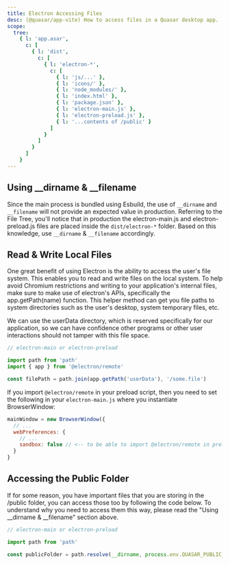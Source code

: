 ```yaml
---
title: Electron Accessing Files
desc: (@quasar/app-vite) How to access files in a Quasar desktop app.
scope:
  tree:
    { l: 'app.asar',
      c: [
        { l: 'dist',
          c: [
            { l: 'electron-*',
              c: [
                { l: 'js/...' },
                { l: 'icons/' },
                { l: 'node_modules/' },
                { l: 'index.html' },
                { l: 'package.json' },
                { l: 'electron-main.js' },
                { l: 'electron-preload.js' },
                { l: '...contents of /public' }
              ]
            }
          ]
        }
      ]
    }
---
```


## Using __dirname & __filename
Since the main process is bundled using Esbuild, the use of `__dirname` and `__filename` will not provide an expected value in production. Referring to the File Tree, you'll notice that in production the electron-main.js and electron-preload.js files are placed inside the `dist/electron-*` folder. Based on this knowledge, use `__dirname` & `__filename` accordingly.

<doc-tree :def="scope.tree" />

## Read & Write Local Files
One great benefit of using Electron is the ability to access the user's file system. This enables you to read and write files on the local system. To help avoid Chromium restrictions and writing to your application's internal files, make sure to make use of electron's APIs, specifically the app.getPath(name) function. This helper method can get you file paths to system directories such as the user's desktop, system temporary files, etc.

We can use the userData directory, which is reserved specifically for our application, so we can have confidence other programs or other user interactions should not tamper with this file space.

```js
// electron-main or electron-preload

import path from 'path'
import { app } from '@electron/remote'

const filePath = path.join(app.getPath('userData'), '/some.file')
```

If you import `@electron/remote` in your preload script, then you need to set the following in your `electron-main.js` where you instantiate BrowserWindow:

```js
mainWindow = new BrowserWindow({
  // ...
  webPreferences: {
    // ...
    sandbox: false // <-- to be able to import @electron/remote in preload script
  }
}
```

## Accessing the Public Folder

If for some reason, you have important files that you are storing in the /public folder, you can access those too by following the code below. To understand why you need to access them this way, please read the "Using __dirname & __filename" section above.

```js
// electron-main or electron-preload

import path from 'path'

const publicFolder = path.resolve(__dirname, process.env.QUASAR_PUBLIC_FOLDER)
```
